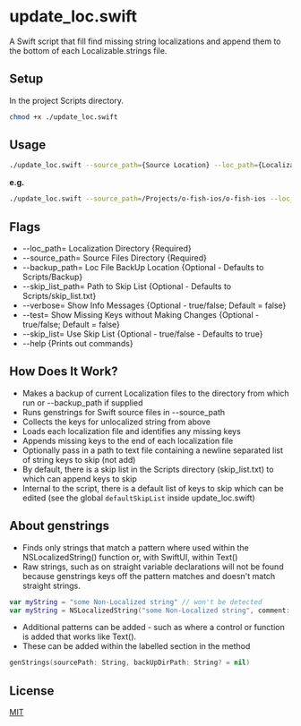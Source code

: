 # update_loc.swift

A Swift script that fill find missing string localizations and append them to the bottom of each Localizable.strings file.

## Setup
In the project Scripts directory.
```bash
chmod +x ./update_loc.swift
```

## Usage

```bash
./update_loc.swift --source_path={Source Location} --loc_path={Localization Root Directory}
```

<b>e.g.</b>
```bash
./update_loc.swift --source_path=/Projects/o-fish-ios/o-fish-ios --loc_path=/Projects/o-fish-ios/Localization/
```

## Flags
- --loc_path= Localization Directory {Required}
- --source_path= Source Files Directory {Required}
- --backup_path= Loc File BackUp Location {Optional - Defaults to Scripts/Backup}
- --skip_list_path= Path to Skip List {Optional - Defaults to Scripts/skip_list.txt}
- --verbose= Show Info Messages {Optional - true/false; Default = false}
- --test= Show Missing Keys without Making Changes {Optional - true/false; Default = false} 
- --skip_list= Use Skip List {Optional - true/false - Defaults to true}
- --help {Prints out commands}

## How Does It Work?
- Makes a backup of current Localization files to the directory from which run or --backup_path if supplied
- Runs genstrings for Swift source files in --source_path
- Collects the keys for unlocalized string from above
- Loads each localization file and identifies any missing keys
- Appends missing keys to the end of each localization file
- Optionally pass in a path to text file containing a newline separated list of string keys to skip (not add)
- By default, there is a skip list in the Scripts directory (skip_list.txt) to which can append keys to skip
- Internal to the script, there is a default list of keys to skip which can be edited (see the global `defaultSkipList` inside update_loc.swift)

## About genstrings
- Finds only strings that match a pattern where used within the NSLocalizedString() function or, with SwiftUI, within Text()
- Raw strings, such as on straight variable declarations will not be found because genstrings keys off the pattern matches and doesn't match straight strings.
```swift
var myString = "some Non-Localized string" // won't be detected
var myString = NSLocalizedString("some Non-Localized string", comment: "") // will be detected
```

- Additional patterns can be added - such as where a control or function is added that works like Text().  
- These can be added within the labelled section in the method 
```swift
genStrings(sourcePath: String, backUpDirPath: String? = nil)
```

## License
[MIT](https://choosealicense.com/licenses/mit/)
